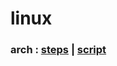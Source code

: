 # linux

### arch : [steps](https://github.com/6r7/arch/blob/main/arch/arch.md) | [script](https://github.com/6r7/arch/blob/main/arch/arch.sh)

